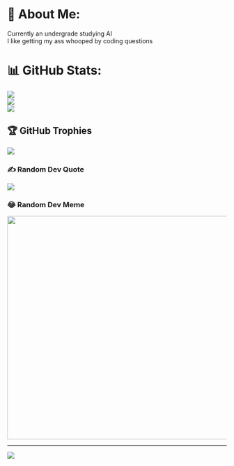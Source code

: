 # 💫 About Me:
Currently an undergrade studying AI<br>I like getting my ass whooped by coding questions

# 📊 GitHub Stats:
![](https://github-readme-stats.vercel.app/api?username=TheHuntsman4&theme=radical&hide_border=false&include_all_commits=false&count_private=false)<br/>
![](https://github-readme-streak-stats.herokuapp.com/?user=TheHuntsman4&theme=radical&hide_border=false)<br/>
![](https://github-readme-stats.vercel.app/api/top-langs/?username=TheHuntsman4&theme=radical&hide_border=false&include_all_commits=false&count_private=false&layout=compact)

## 🏆 GitHub Trophies
![](https://github-profile-trophy.vercel.app/?username=TheHuntsman4&theme=radical&no-frame=false&no-bg=true&margin-w=4)

### ✍️ Random Dev Quote
![](https://quotes-github-readme.vercel.app/api?type=horizontal&theme=radical)

### 😂 Random Dev Meme
<img src="https://random-memer.herokuapp.com/" width="512px"/>

---
[![](https://visitcount.itsvg.in/api?id=TheHuntsman4&icon=0&color=0)](https://visitcount.itsvg.in)

<!-- Proudly created with GPRM ( https://gprm.itsvg.in ) -->
